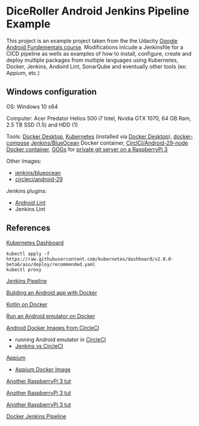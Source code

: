 # DiceRoller Android Jenkins Pipeline Example

This project is an example project taken from the the Udacity [Google Android Fundementals course](https://www.udacity.com/course/new-android-fundamentals). Modifications inlcude a Jenkinsfile for a CICD pipeline as wells as examples of how to install, configure, create and deploy multiple packages from multiple languages using Kubernetes, Docker, Jenkins, Andoird Lint, SonarQube and eventually other tools (ex: Appium, etc.)

## Windows configuration
OS: Windows 10 x64

Computer: Acer Predator Helios 500 i7 Intel, Nvidia GTX 1070, 64 GB Ram, 2.5 TB SSD (1.5) and HDD (1)

Tools: [Docker Desktop](https://www.docker.com/products/docker-desktop), [Kubernetes](https://kubernetes.io/) (installed via [Docker Desktop](https://collabnix.com/kubernetes-dashboard-on-docker-desktop-for-windows-2-0-0-3-in-2-minutes/)), [docker-compose](https://docs.docker.com/compose/gettingstarted/) [Jenkins/BlueOcean](https://hub.docker.com/r/jenkinsci/blueocean) Docker container, [CirclCI/Android-29-node](https://hub.docker.com/r/circleci/android) [Docker container](https://circleci.com/docs/2.0/circleci-images/), [GOGs](https://gogs.io/) for [private git server on a RaspberryPi 3](https://www.techcoil.com/blog/setting-up-your-own-raspberry-pi-3-git-server-with-go-git-service-gogs-and-raspbian-stretch-lite/)

Other Images:
- [jenkins/blueocean](https://hub.docker.com/r/jenkins/blueocean)
- [circleci/android-29](https://hub.docker.com/r/circleci/android)

Jenkins plugins:
- [Android Lint](https://wiki.jenkins.io/display/JENKINS/Android+Lint+Plugin)
- Jenkins Lint



## References

[Kubernetes Dashboard](https://kubernetes.io/docs/tasks/access-application-cluster/web-ui-dashboard/
)
```
kubectl apply -f https://raw.githubusercontent.com/kubernetes/dashboard/v2.0.0-beta6/aio/deploy/recommended.yaml
kubectl proxy
```

[Jenkins Pipeline](https://jenkins.io/doc/book/pipeline/docker/)

[Building an Android app with Docker](https://medium.com/@AndreSand/building-android-with-docker-8dbf717f54d4)

[Kotlin on Docker](https://blog.baens.net/posts/step-by-step-kotlin/)

[Run an Android emulator on Docker](https://medium.com/@AndreSand/android-emulator-on-docker-container-f20c49b129ef)

[Android Docker Images from CircleCI](https://github.com/CircleCI-Public/circleci-dockerfiles)
- running Android emulator in [CircleCI](https://fovea.cc/blog/index.php/circleci-calabash/) 
- [Jenkins vs CircleCI](https://medium.com/@sandeepqaops/circleci-appium-android-emulators-not-exactly-a-match-made-in-heaven-938110612f4d)

[Appium](http://appium.io/)
- [Appium Docker Image](https://hub.docker.com/r/appium/appium/)

[Another RaspberryPi 3 tut](https://pimylifeup.com/raspberry-pi-gogs/)

[Another RaspberryPi 3 tut](https://dev.to/_lunacy_/private-github-with-gogs-and-raspberry-pi-46m3)

[Another RaspberryPi 3 tut](https://dev.to/_lunacy_/private-github-with-gogs-and-raspberry-pi-46m3)

[Docker Jenkins Pipeline](https://medium.com/@hakdogan/an-end-to-end-tutorial-to-continuous-integration-and-continuous-delivery-by-dockerize-jenkins-f5b9b45b610d)